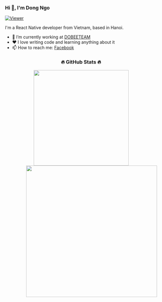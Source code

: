 ### Hi 👋, I'm Dong Ngo

[![Viewer](https://komarev.com/ghpvc/?username=andyngojs&color=1A8FE3&style=flat)](https://github.com/andyngojs)

I'm a React Native developer from Vietnam, based in Hanoi.

- 🔭 I’m currently working at <a href="https://github.com/dobeeteam">DOBEETEAM</a>
- ❤️ I love writing code and learning anything about it
- 📫 How to reach me: [Facebook](https://fb.com/)

<!--
### Technologies and Tools
![Javascript Logo](https://img.shields.io/badge/JavaScript-282C34?logo=javascript&logoColor=F7DF1E&style=flat)
![Typescript Logo](https://img.shields.io/badge/TypeScript-282C34?logo=typescript&logoColor=3178C6&style=flat)
![React Logo](https://img.shields.io/badge/React-282C34?logo=react&logoColor=61DAFB&style=flat)
![Redux logo](https://img.shields.io/badge/Redux-282C34?logo=redux&logoColor=764ABC&style=flat)
![Nodejs logo](https://img.shields.io/badge/Node.js-282C34?logo=node.js&logoColor=00F200&style=flat)
![Express logo](https://img.shields.io/badge/Express-282C34?logo=express&logoColor=FFFFFF&style=flat)
![MongoDB logo](https://img.shields.io/badge/MongoDB-282C34?logo=mongodb&logoColor=47A248&style=flat)
![HTML logo](https://img.shields.io/badge/HTML5-282C34?logo=html5&logoColor=E34F26&style=flat)
![CSS logo](https://img.shields.io/badge/CSS3-282C34?logo=css3&logoColor=1572B6&style=flat)
![SASS logo](https://img.shields.io/badge/Sass-282C34?logo=sass&logoColor=CC6699&style=flat)
![Git logo](https://img.shields.io/badge/git-282C34?logo=git&logoColor=F05032&style=flat)
![VSCode logo](https://img.shields.io/badge/VS%20Code-282C34?logo=visual-studio-code&logoColor=007ACC&style=flat)
![Firebase logo](https://img.shields.io/badge/Firebase-282C34?logo=firebase&logoColor=FFCA28&style=flat)
-->

<h3 align="center">🔥 GitHub Stats 🔥</h3>
<div align="center">
    <a href="#" title="Andyngojs">
        <img width="315" align="center" src="https://github-readme-stats.vercel.app/api/top-langs/?username=andyngojs&layout=compact&show_icons=true&langs_count=8&hide_border=true&hide=less,powershell,Ruby,Objective-C,Objective-C%2b%2b,Starlark" />
    </a>
    <a href="#" title="Andyngojs">
        <img align="right" width="434" src="https://github-readme-stats.vercel.app/api?username=andyngojs&show_icons=true&hide_border=true" />
    </a>
</div>

